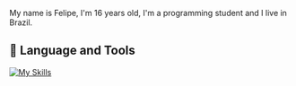 My name is Felipe, I'm 16 years old, I'm a programming student and I live in Brazil.

## 🔨 Language and Tools

[![My Skills](https://skillicons.dev/icons?i=typescript,nextjs,javascript,html,css,nodejs,discord,firebase,tailwindcss)](https://skillicons.dev)
